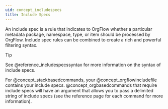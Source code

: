 ```yaml
---
uid: concept_includespecs
title: Include Specs
---
```


An include spec is a rule that indicates to OrgFlow whether a particular metadata package, namespace, type, or item should be processed by OrgFlow. Include spec rules can be combined to create a rich and powerful filtering syntax.

> [!TIP]
> See @reference_includespecssyntax for more information on the syntax of include specs.

For @concept_stackbasedcommands, your @concept_orgflowincludefile contains your include specs. @concept_orgbasedcommands that require include specs will have an argument that allows you to pass a delimited string of include specs (see the reference page for each command for more information).
